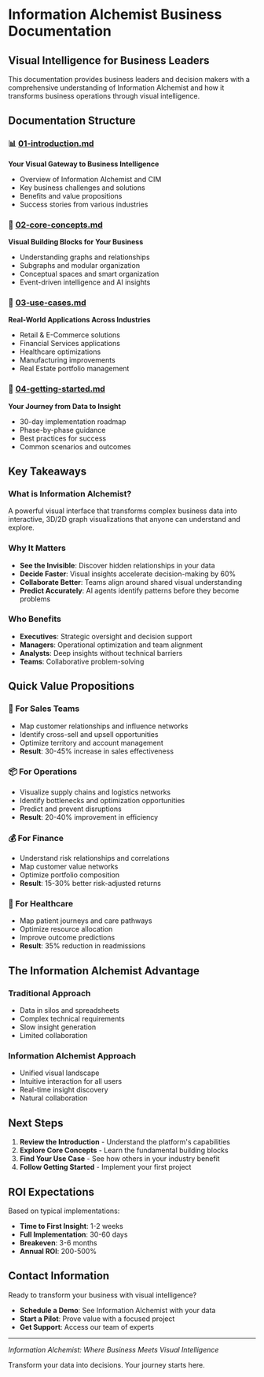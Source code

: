 # Information Alchemist Business Documentation

## Visual Intelligence for Business Leaders

This documentation provides business leaders and decision makers with a comprehensive understanding of Information Alchemist and how it transforms business operations through visual intelligence.

## Documentation Structure

### 📊 [01-introduction.md](01-introduction.md)
**Your Visual Gateway to Business Intelligence**
- Overview of Information Alchemist and CIM
- Key business challenges and solutions
- Benefits and value propositions
- Success stories from various industries

### 🔧 [02-core-concepts.md](02-core-concepts.md)
**Visual Building Blocks for Your Business**
- Understanding graphs and relationships
- Subgraphs and modular organization
- Conceptual spaces and smart organization
- Event-driven intelligence and AI insights

### 💼 [03-use-cases.md](03-use-cases.md)
**Real-World Applications Across Industries**
- Retail & E-Commerce solutions
- Financial Services applications
- Healthcare optimizations
- Manufacturing improvements
- Real Estate portfolio management

### 🚀 [04-getting-started.md](04-getting-started.md)
**Your Journey from Data to Insight**
- 30-day implementation roadmap
- Phase-by-phase guidance
- Best practices for success
- Common scenarios and outcomes

## Key Takeaways

### What is Information Alchemist?
A powerful visual interface that transforms complex business data into interactive, 3D/2D graph visualizations that anyone can understand and explore.

### Why It Matters
- **See the Invisible**: Discover hidden relationships in your data
- **Decide Faster**: Visual insights accelerate decision-making by 60%
- **Collaborate Better**: Teams align around shared visual understanding
- **Predict Accurately**: AI agents identify patterns before they become problems

### Who Benefits
- **Executives**: Strategic oversight and decision support
- **Managers**: Operational optimization and team alignment
- **Analysts**: Deep insights without technical barriers
- **Teams**: Collaborative problem-solving

## Quick Value Propositions

### 🎯 For Sales Teams
- Map customer relationships and influence networks
- Identify cross-sell and upsell opportunities
- Optimize territory and account management
- **Result**: 30-45% increase in sales effectiveness

### 📦 For Operations
- Visualize supply chains and logistics networks
- Identify bottlenecks and optimization opportunities
- Predict and prevent disruptions
- **Result**: 20-40% improvement in efficiency

### 💰 For Finance
- Understand risk relationships and correlations
- Map customer value networks
- Optimize portfolio composition
- **Result**: 15-30% better risk-adjusted returns

### 🏥 For Healthcare
- Map patient journeys and care pathways
- Optimize resource allocation
- Improve outcome predictions
- **Result**: 35% reduction in readmissions

## The Information Alchemist Advantage

### Traditional Approach
- Data in silos and spreadsheets
- Complex technical requirements
- Slow insight generation
- Limited collaboration

### Information Alchemist Approach
- Unified visual landscape
- Intuitive interaction for all users
- Real-time insight discovery
- Natural collaboration

## Next Steps

1. **Review the Introduction** - Understand the platform's capabilities
2. **Explore Core Concepts** - Learn the fundamental building blocks
3. **Find Your Use Case** - See how others in your industry benefit
4. **Follow Getting Started** - Implement your first project

## ROI Expectations

Based on typical implementations:
- **Time to First Insight**: 1-2 weeks
- **Full Implementation**: 30-60 days
- **Breakeven**: 3-6 months
- **Annual ROI**: 200-500%

## Contact Information

Ready to transform your business with visual intelligence?

- **Schedule a Demo**: See Information Alchemist with your data
- **Start a Pilot**: Prove value with a focused project
- **Get Support**: Access our team of experts

---

*Information Alchemist: Where Business Meets Visual Intelligence*

Transform your data into decisions. Your journey starts here.
